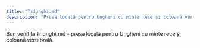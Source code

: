 ```yaml
---
title: "Triunghi.md"
description: "Presă locală pentru Ungheni cu minte rece și coloană vertebrală"
---
```


Bun venit la Triunghi.md - presa locală pentru Ungheni cu minte rece și coloană vertebrală.